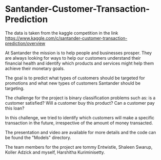 # Santander-Customer-Transaction-Prediction

The data is taken from the kaggle competition in the link https://www.kaggle.com/c/santander-customer-transaction-prediction/overview 

At Santander the mission is to help people and businesses prosper. They are always looking for ways to help our customers understand their financial health and identify which products and services might help them achieve their monetary goals.

The goal is to predict what types of customers should be targeted for promotions and what new types of customers Santander should be targeting.

The challenge for the project is binary classification problems such as: is a customer satisfied? Will a customer buy this product? Can a customer pay this loan?

In this challenge, we tried to identify which customers will make a specific transaction in the future, irrespective of the amount of money transacted. 

The presentation and video are available for more details and the code can be found the "Models" directory.

The team members for the project are tommy Entwistle, Shaleen Swarup, Koller Adzick and myself, Harshitha Kuriminisetty.
